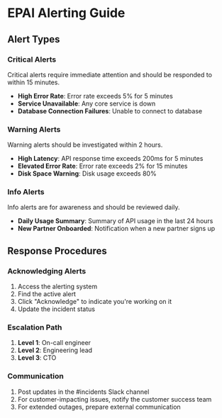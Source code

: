# EPAI Alerting Guide

## Alert Types

### Critical Alerts

Critical alerts require immediate attention and should be responded to within 15 minutes.

- **High Error Rate**: Error rate exceeds 5% for 5 minutes
- **Service Unavailable**: Any core service is down
- **Database Connection Failures**: Unable to connect to database

### Warning Alerts

Warning alerts should be investigated within 2 hours.

- **High Latency**: API response time exceeds 200ms for 5 minutes
- **Elevated Error Rate**: Error rate exceeds 2% for 15 minutes
- **Disk Space Warning**: Disk usage exceeds 80%

### Info Alerts

Info alerts are for awareness and should be reviewed daily.

- **Daily Usage Summary**: Summary of API usage in the last 24 hours
- **New Partner Onboarded**: Notification when a new partner signs up

## Response Procedures

### Acknowledging Alerts

1. Access the alerting system
2. Find the active alert
3. Click "Acknowledge" to indicate you're working on it
4. Update the incident status

### Escalation Path

1. **Level 1**: On-call engineer
2. **Level 2**: Engineering lead
3. **Level 3**: CTO

### Communication

1. Post updates in the #incidents Slack channel
2. For customer-impacting issues, notify the customer success team
3. For extended outages, prepare external communication

